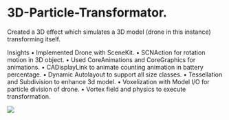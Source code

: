 # 3D-Particle-Transformator.

Created a 3D effect which simulates a 3D model (drone in this instance) transforming itself. 

Insights
• Implemented Drone with SceneKit.
• SCNAction for rotation motion in 3D object.
• Used CoreAnimations and CoreGraphics for animations.
• CADisplayLink to animate counting animation in battery percentage. 
• Dynamic Autolayout to support all size classes.
• Tessellation and Subdivision to enhance 3d model. 
• Voxelization with Model I/O for particle division of drone.
• Vortex field and physics to execute transformation.

![](ezgif-2-a798591c84f6.gif)
